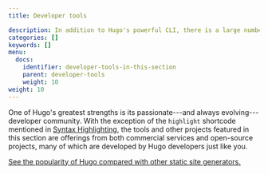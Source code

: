 ```yaml
---
title: Developer tools

description: In addition to Hugo's powerful CLI, there is a large number of community-developed tool chains for Hugo developers.
categories: []
keywords: []
menu:
  docs:
    identifier: developer-tools-in-this-section
    parent: developer-tools
    weight: 10
weight: 10
---
```


One of Hugo's greatest strengths is its passionate---and always evolving---developer community. With the exception of the `highlight` shortcode mentioned in [Syntax Highlighting][syntax], the tools and other projects featured in this section are offerings from both commercial services and open-source projects, many of which are developed by Hugo developers just like you.

[See the popularity of Hugo compared with other static site generators.][staticgen]

[staticgen]: https://staticgen.com
[syntax]: /content-management/syntax-highlighting/
